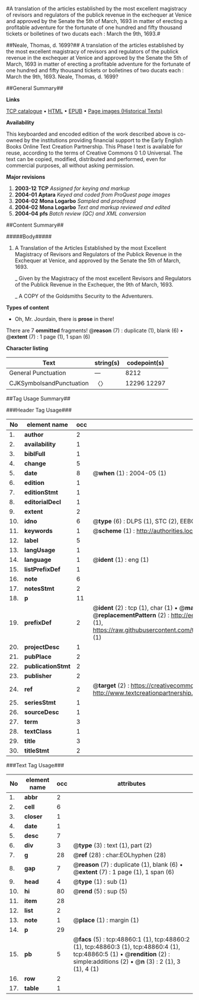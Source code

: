 #A translation of the articles established by the most excellent magistracy of revisors and regulators of the publick revenue in the exchequer at Venice and approved by the Senate the 5th of March, 1693 in matter of erecting a profitable adventure for the fortunate of one hundred and fifty thousand tickets or bolletines of two ducats each : March the 9th, 1693.#

##Neale, Thomas, d. 1699?##
A translation of the articles established by the most excellent magistracy of revisors and regulators of the publick revenue in the exchequer at Venice and approved by the Senate the 5th of March, 1693 in matter of erecting a profitable adventure for the fortunate of one hundred and fifty thousand tickets or bolletines of two ducats each : March the 9th, 1693.
Neale, Thomas, d. 1699?

##General Summary##

**Links**

[TCP catalogue](http://www.ota.ox.ac.uk/tcp/)  • 
[HTML](http://tei.it.ox.ac.uk/tcp/Texts-HTML/free/A52/A52736.html)  • 
[EPUB](http://tei.it.ox.ac.uk/tcp/Texts-EPUB/free/A52/A52736.epub) • 
[Page images (Historical Texts)](https://data.historicaltexts.jisc.ac.uk/view?pubId=eebo-11771037e&pageId=eebo-11771037e-48860-1)

**Availability**

This keyboarded and encoded edition of the
	       work described above is co-owned by the institutions
	       providing financial support to the Early English Books
	       Online Text Creation Partnership. This Phase I text is
	       available for reuse, according to the terms of Creative
	       Commons 0 1.0 Universal. The text can be copied,
	       modified, distributed and performed, even for
	       commercial purposes, all without asking permission.

**Major revisions**

1. __2003-12__ __TCP__ *Assigned for keying and markup*
1. __2004-01__ __Aptara__ *Keyed and coded from ProQuest page images*
1. __2004-02__ __Mona Logarbo__ *Sampled and proofread*
1. __2004-02__ __Mona Logarbo__ *Text and markup reviewed and edited*
1. __2004-04__ __pfs__ *Batch review (QC) and XML conversion*

##Content Summary##

#####Body#####

1. A Translation of the
Articles Established by the most Excellent Magistracy
of Revisors and Regulators of the Publick
Revenue in the Exchequer at Venice, and
approved by the Senate the 5th of March, 1693.

    _ Given by the Magistracy of the most excellent Revisors
and Regulators of the Publick Revenue in the Exchequer,
the 9th of March, 1693.

    _ A COPY of the Goldsmiths Security to the Adventurers.

**Types of content**

  * Oh, Mr. Jourdain, there is **prose** in there!

There are 7 **ommitted** fragments! 
 @__reason__ (7) : duplicate (1), blank (6)  •  @__extent__ (7) : 1 page (1), 1 span (6)

**Character listing**


|Text|string(s)|codepoint(s)|
|---|---|---|
|General Punctuation|—|8212|
|CJKSymbolsandPunctuation|〈〉|12296 12297|

##Tag Usage Summary##

###Header Tag Usage###

|No|element name|occ|attributes|
|---|---|---|---|
|1.|__author__|2||
|2.|__availability__|1||
|3.|__biblFull__|1||
|4.|__change__|5||
|5.|__date__|8| @__when__ (1) : 2004-05 (1)|
|6.|__edition__|1||
|7.|__editionStmt__|1||
|8.|__editorialDecl__|1||
|9.|__extent__|2||
|10.|__idno__|6| @__type__ (6) : DLPS (1), STC (2), EEBO-CITATION (1), OCLC (1), VID (1)|
|11.|__keywords__|1| @__scheme__ (1) : http://authorities.loc.gov/ (1)|
|12.|__label__|5||
|13.|__langUsage__|1||
|14.|__language__|1| @__ident__ (1) : eng (1)|
|15.|__listPrefixDef__|1||
|16.|__note__|6||
|17.|__notesStmt__|2||
|18.|__p__|11||
|19.|__prefixDef__|2| @__ident__ (2) : tcp (1), char (1)  •  @__matchPattern__ (2) : ([0-9\-]+):([0-9IVX]+) (1), (.+) (1)  •  @__replacementPattern__ (2) : http://eebo.chadwyck.com/downloadtiff?vid=$1&page=$2 (1), https://raw.githubusercontent.com/textcreationpartnership/Texts/master/tcpchars.xml#$1 (1)|
|20.|__projectDesc__|1||
|21.|__pubPlace__|2||
|22.|__publicationStmt__|2||
|23.|__publisher__|2||
|24.|__ref__|2| @__target__ (2) : https://creativecommons.org/publicdomain/zero/1.0/ (1), http://www.textcreationpartnership.org/docs/. (1)|
|25.|__seriesStmt__|1||
|26.|__sourceDesc__|1||
|27.|__term__|3||
|28.|__textClass__|1||
|29.|__title__|3||
|30.|__titleStmt__|2||


###Text Tag Usage###

|No|element name|occ|attributes|
|---|---|---|---|
|1.|__abbr__|2||
|2.|__cell__|6||
|3.|__closer__|1||
|4.|__date__|1||
|5.|__desc__|7||
|6.|__div__|3| @__type__ (3) : text (1), part (2)|
|7.|__g__|28| @__ref__ (28) : char:EOLhyphen (28)|
|8.|__gap__|7| @__reason__ (7) : duplicate (1), blank (6)  •  @__extent__ (7) : 1 page (1), 1 span (6)|
|9.|__head__|4| @__type__ (1) : sub (1)|
|10.|__hi__|80| @__rend__ (5) : sup (5)|
|11.|__item__|28||
|12.|__list__|2||
|13.|__note__|1| @__place__ (1) : margin (1)|
|14.|__p__|29||
|15.|__pb__|5| @__facs__ (5) : tcp:48860:1 (1), tcp:48860:2 (1), tcp:48860:3 (1), tcp:48860:4 (1), tcp:48860:5 (1)  •  @__rendition__ (2) : simple:additions (2)  •  @__n__ (3) : 2 (1), 3 (1), 4 (1)|
|16.|__row__|2||
|17.|__table__|1||
